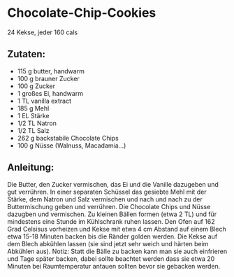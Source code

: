 Chocolate-Chip-Cookies
===
24 Kekse, jeder 160 cals

Zutaten:
---
- 115 g butter, handwarm
- 100 g brauner Zucker
- 100 g Zucker
- 1  großes Ei, handwarm
- 1  TL vanilla extract
- 185 g Mehl
- 1 EL Stärke
- 1/2 TL Natron
- 1/2 TL Salz
- 262 g backstabile Chocolate Chips
- 100 g Nüsse (Walnuss, Macadamia...)

Anleitung:
---
Die Butter, den Zucker vermischen, das Ei und die Vanille dazugeben und gut verrühren.
In einer separaten Schüssel das gesiebte Mehl mit der Stärke, dem Natron und Salz vermischen und nach und nach zu der Buttermischung geben und verrühren.
Die Chocolate Chips und Nüsse dazugben und vermischen.
Zu kleinen Bällen formen (etwa 2 TL) und für mindestens eine Stunde im Kühlschrank ruhen lassen.
Den Ofen auf 162 Grad Celsisus vorheizen und Kekse mit etwa 4 cm Abstand auf einem Blech etwa 15-18 Minuten backen bis die Ränder golden werden.
Die Kekse auf dem Blech abkühlen lassen (sie sind jetzt sehr weich und härten beim Abkühlen aus).
Notiz: Statt die Bälle zu backen kann man sie auch einfrieren und Tage später backen, dabei sollte beachtet werden dass sie etwa 20 Minuten bei Raumtemperatur antauen sollten bevor sie gebacken werden.